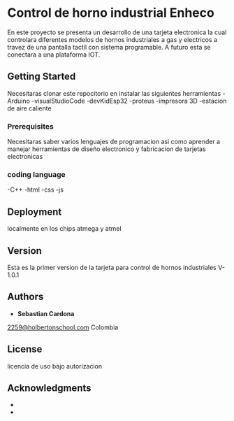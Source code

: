 # Control de horno industrial Enheco

En este proyecto se presenta un desarrollo de una tarjeta electronica la cual controlara diferentes modelos de hornos industriales a gas y electricos a travez de una pantalla tactil con sistema programable.
A futuro esta se conectara a una plataforma IOT.

## Getting Started

Necesitaras clonar este repocitorio en instalar las siguientes herramientas
-Arduino
-visualStudioCode
-devKidEsp32
-proteus
-impresora 3D
-estacion de aire caliente

### Prerequisites

Necesitaras saber varios lenguajes de programacion asi como aprender a manejar herramientas de diseño electronico y fabricacion de tarjetas electronicas

### coding language

-C++
-html
-css
-js

## Deployment

localmente en los chips atmega y atmel


## Version

Esta es la primer version de la tarjeta para control de hornos industriales
V-1.0.1 

## Authors

* **Sebastian Cardona** 

2259@holbertonschool.com
Colombia 

## License

licencia de uso bajo autorizacion

## Acknowledgments

* 
* 

